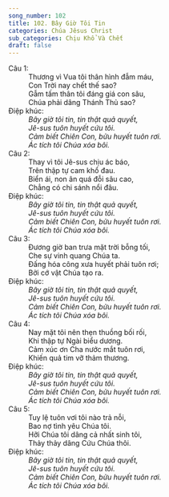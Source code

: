 ```yaml
---
song_number: 102
title: 102. Bây Giờ Tôi Tin
categories: Chúa Jêsus Christ
sub_categories: Chịu Khổ Và Chết
draft: false
---
```

<dl><dt>Câu 1:</dt><dd data-verse="1">Thương vì Vua tôi thân hình đẫm máu, <br/>Con Trời nay chết thế sao? <br/>Gẫm tấm thân tôi đáng giá con sâu, <br/>Chúa phải dâng Thánh Thủ sao? </dd><dt>Điệp khúc:</dt><dd data-chorus="1"><em>Bây giờ tôi tin, tin thật quả quyết, <br/>Jê-sus tuôn huyết cứu tôi. <br/>Cảm biết Chiên Con, bửu huyết tuôn rơi. <br/>Ác tích tôi Chúa xóa bôi. </em></dd><dt>Câu 2:</dt><dd data-verse="2">Thay vì tôi Jê-sus chịu ác báo, <br/>Trên thập tự cam khổ đau. <br/>Biển ái, non ân quá đỗi sâu cao, <br/>Chẳng có chi sánh nổi đâu. </dd><dt>Điệp khúc:</dt><dd data-chorus="1"><em>Bây giờ tôi tin, tin thật quả quyết, <br/>Jê-sus tuôn huyết cứu tôi. <br/>Cảm biết Chiên Con, bửu huyết tuôn rơi. <br/>Ác tích tôi Chúa xóa bôi. </em></dd><dt>Câu 3:</dt><dd data-verse="3">Đương giờ ban trưa mặt trời bỗng tối, <br/>Che sự vinh quang Chúa ta. <br/>Đấng hóa công xưa huyết phải tuôn rơi; <br/>Bởi cớ vật Chúa tạo ra. </dd><dt>Điệp khúc:</dt><dd data-chorus="1"><em>Bây giờ tôi tin, tin thật quả quyết, <br/>Jê-sus tuôn huyết cứu tôi. <br/>Cảm biết Chiên Con, bửu huyết tuôn rơi. <br/>Ác tích tôi Chúa xóa bôi. </em></dd><dt>Câu 4:</dt><dd data-verse="4">Nay mặt tôi nên thẹn thuồng bối rối, <br/>Khi thập tự Ngài biểu dương. <br/>Cảm xúc ơn Cha nước mắt tuôn rơi, <br/>Khiến quả tim vỡ thảm thương. </dd><dt>Điệp khúc:</dt><dd data-chorus="1"><em>Bây giờ tôi tin, tin thật quả quyết, <br/>Jê-sus tuôn huyết cứu tôi. <br/>Cảm biết Chiên Con, bửu huyết tuôn rơi. <br/>Ác tích tôi Chúa xóa bôi. </em></dd><dt>Câu 5:</dt><dd data-verse="5">Tuy lệ tuôn vơi tôi nào trả nỗi, <br/>Bao nợ tình yêu Chúa tôi. <br/>Hỡi Chúa tôi dâng cả nhất sinh tôi, <br/>Thảy thảy dâng Cứu Chúa thôi. </dd><dt>Điệp khúc:</dt><dd data-chorus="1"><em>Bây giờ tôi tin, tin thật quả quyết, <br/>Jê-sus tuôn huyết cứu tôi. <br/>Cảm biết Chiên Con, bửu huyết tuôn rơi. <br/>Ác tích tôi Chúa xóa bôi. </em></dd></dl>